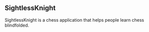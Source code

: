 ## SightlessKnight
SightlessKnight is a chess application that helps people learn chess blindfolded.

